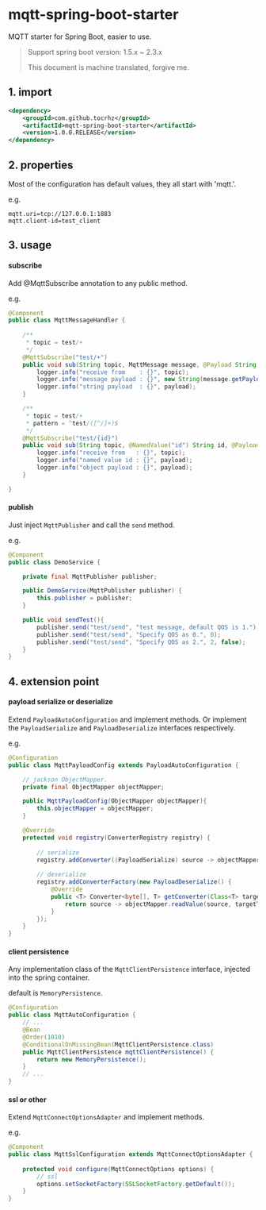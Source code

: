 # mqtt-spring-boot-starter

MQTT starter for Spring Boot, easier to use.

> Support spring boot version: 1.5.x ~ 2.3.x
>
> This document is machine translated, forgive me.


## 1. import

```xml
<dependency>
    <groupId>com.github.tocrhz</groupId>
    <artifactId>mqtt-spring-boot-starter</artifactId>
    <version>1.0.0.RELEASE</version>
</dependency>
```

## 2. properties

Most of the configuration has default values, they all start with 'mqtt.'.

e.g.

```properties
mqtt.uri=tcp://127.0.0.1:1883
mqtt.client-id=test_client
```

## 3. usage

#### subscribe

Add @MqttSubscribe annotation to any public method.

e.g.

```java
@Component
public class MqttMessageHandler {
    
    /**
     * topic = test/+
     */
    @MqttSubscribe("test/+")
    public void sub(String topic, MqttMessage message, @Payload String payload) {
        logger.info("receive from    : {}", topic);
        logger.info("message payload : {}", new String(message.getPayload(), StandardCharsets.UTF_8));
        logger.info("string payload  : {}", payload);
    }

    /**
     * topic = test/+
     * pattern = ^test/([^/]+)$
     */
    @MqttSubscribe("test/{id}")
    public void sub(String topic, @NamedValue("id") String id, @Payload UserInfo userInfo) {
        logger.info("receive from   : {}", topic);
        logger.info("named value id : {}", payload);
        logger.info("object payload : {}", payload);
    }

}
```

#### publish

Just inject `MqttPublisher` and call the `send` method.

e.g.

```java
@Component
public class DemoService {

    private final MqttPublisher publisher;

    public DemoService(MqttPublisher publisher) {
        this.publisher = publisher;
    }

    public void sendTest(){
        publisher.send("test/send", "test message, default QOS is 1.");
        publisher.send("test/send", "Specify QOS as 0.", 0);
        publisher.send("test/send", "Specify QOS as 2.", 2, false);
    }
}
```

## 4. extension point

#### payload serialize or deserialize

Extend `PayloadAutoConfiguration` and implement methods.
Or implement the `PayloadSerialize` and `PayloadDeserialize` interfaces respectively.

e.g.

```java
@Configuration
public class MqttPayloadConfig extends PayloadAutoConfiguration {

    // jackson ObjectMapper.
    private final ObjectMapper objectMapper;

    public MqttPayloadConfig(ObjectMapper objectMapper){
        this.objectMapper = objectMapper;
    }

    @Override
    protected void registry(ConverterRegistry registry) {
        
        // serialize
        registry.addConverter((PayloadSerialize) source -> objectMapper.writeValueAsBytes(source));
        
        // deserialize
        registry.addConverterFactory(new PayloadDeserialize() {
            @Override
            public <T> Converter<byte[], T> getConverter(Class<T> targetType) {
                return source -> objectMapper.readValue(source, targetType);
            }
        });
    }
}
```

#### client persistence

Any implementation class of the `MqttClientPersistence` interface, injected into the spring container.

default is `MemoryPersistence`.

```java
@Configuration
public class MqttAutoConfiguration {
    // ... 
    @Bean
    @Order(1010)
    @ConditionalOnMissingBean(MqttClientPersistence.class)
    public MqttClientPersistence mqttClientPersistence() {
        return new MemoryPersistence();
    }
    // ... 
}
```


#### ssl or other

Extend `MqttConnectOptionsAdapter` and implement methods.

e.g.

```java
@Component
public class MqttSslConfiguration extends MqttConnectOptionsAdapter { 
    
    protected void configure(MqttConnectOptions options) {
        // ssl
        options.setSocketFactory(SSLSocketFactory.getDefault());
    }
}
```


